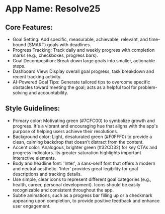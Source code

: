 # **App Name**: Resolve25

## Core Features:

- Goal Setting: Add specific, measurable, achievable, relevant, and time-bound (SMART) goals with deadlines.
- Progress Tracking: Track daily and weekly progress with completion marks (e.g., checkboxes, progress bars).
- Goal Decomposition: Break down large goals into smaller, actionable steps.
- Dashboard View: Display overall goal progress, task breakdown and recent tracking activity.
- AI-Powered Goal Tips: Generate tailored tips to overcome specific obstacles toward meeting the goal; acts as a helpful tool for problem-solving and accountability.

## Style Guidelines:

- Primary color: Motivating green (#7CFC00) to symbolize growth and progress. It's a vibrant and encouraging hue that aligns with the app's purpose of helping users achieve their resolutions.
- Background color: Light, desaturated green (#F0FFF0) to provide a clean, calming backdrop that doesn't distract from the content. 
- Accent color: Analogous, brighter green (#32CD32) for key CTAs and progress indicators. Its greater saturation highlights important interactive elements.
- Body and headline font: 'Inter', a sans-serif font that offers a modern and neutral aesthetic. 'Inter' provides great legibility for goal descriptions and tracking details.
- Use simple, clear icons to represent different goal categories (e.g., health, career, personal development). Icons should be easily recognizable and consistent throughout the app.
- Subtle animations, such as a progress bar filling up or a checkmark appearing upon completion, to provide positive feedback and enhance user engagement.